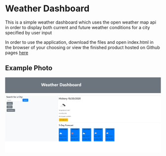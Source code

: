 # Weather Dashboard

This is a simple weather dashboard which uses the open weather map api in order to display both current and future weather conditions for a city specified by user input

In order to use the application, download the files and open index.html in the browser of your choosing or view the finished product hosted on Github pages [here](https://brendonstahl97.github.io/Weather-Dashboard/)

## Example Photo

![Weather Dashboard Example Photo](Assets/WeatherPic.png)

